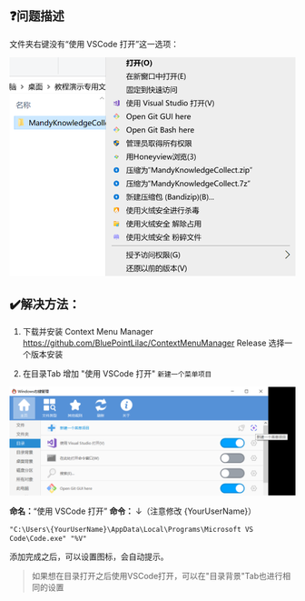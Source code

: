 ## ❓问题描述

文件夹右键没有“使用 VSCode 打开”这一选项：

![](_assets/context_modify_before.png)
## ✔️解决方法：

1. 下载并安装 Context Menu Manager
https://github.com/BluePointLilac/ContextMenuManager
Release 选择一个版本安装

2. 在目录Tab 增加 "使用 VSCode 打开"
`新建一个菜单项目`

![](_assets/add_context_openwithvscode.png)

**命名：**“使用 VSCode 打开”
**命令：** ↓（注意修改 {YourUserName}）
```
"C:\Users\{YourUserName}\AppData\Local\Programs\Microsoft VS Code\Code.exe" "%V"
```

添加完成之后，可以设置图标，会自动提示。

> 如果想在目录打开之后使用VSCode打开，可以在"目录背景"Tab也进行相同的设置
